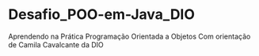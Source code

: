 # Desafio_POO-em-Java_DIO
Aprendendo na Prática Programação Orientada a Objetos
Com orientação de Camila Cavalcante da DIO
